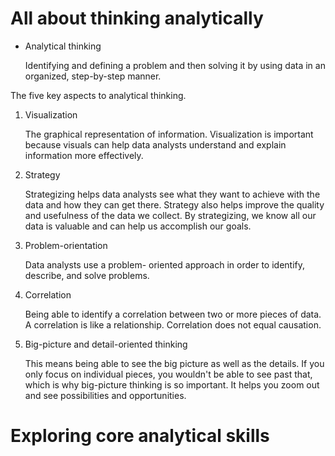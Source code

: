 <h1>All about thinking analytically</h1>

<ul>
  <li>Analytical thinking</li>
  <p>Identifying and defining a problem and then solving it by using data in an organized, step-by-step manner.</p>
  </ul>

<p>The five key aspects to analytical thinking.</p>

<ol>
  <li>Visualization</li>
  <p>The graphical representation of information. Visualization is important because visuals can help data analysts understand and explain information more effectively. </p>
  <li>Strategy</li>
  <p>Strategizing helps data analysts see what they want to achieve with the data and how they can get there. Strategy also helps improve the quality and usefulness of the data we collect. By strategizing, we know all our data is valuable and can help us accomplish our goals. </p>
  <li>Problem-orientation</li>
  <p> Data analysts use a problem- oriented approach in order to identify, describe, and solve problems. </p>
  <li>Correlation</li>
  <p>Being able to identify a correlation between two or more pieces of data. A correlation is like a relationship. Correlation does not equal causation.</p>
  <li>Big-picture and detail-oriented thinking</li>
  <p> This means being able to see the big picture as well as the details.  If you only focus on individual pieces, you wouldn't be able to see past that, which is why big-picture thinking is so important. It helps you zoom out and see possibilities and opportunities. </p>
  </ol>


<h1>Exploring core analytical skills</h1>
